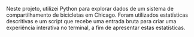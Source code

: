 Neste projeto, utilizei Python para explorar dados de um sistema de compartilhamento de bicicletas em Chicago. Foram utilizados estatísticas descritivas e um script que recebe uma entrada bruta para criar uma experiência interativa no terminal, a fim de apresentar estas estatísticas.
